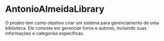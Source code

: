 # AntonioAlmeidaLibrary
O projeto tem como objetivo criar um sistema para gerenciamento de uma biblioteca. Ele consiste em gerenciar livros e autores, incluindo suas informações e categorias específicas.
